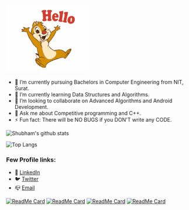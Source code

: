 ![Hello](https://github.com/shubham4756/shubham4756/blob/main/hello.gif)

- 🔭 I’m currently pursuing Bachelors in Computer Engineering from NIT, Surat.
- 🌱 I’m currently learning Data Structures and Algorithms.
- 👯 I’m looking to collaborate on Advanced Algorithms and Android Development. 
- 💬 Ask me about Competitive programming and C++.
- ⚡ Fun fact: There will be NO BUGS if you DON'T write any CODE.


![Shubham's github stats](https://github-readme-stats.vercel.app/api?username=shubham4756&count_private=true&show_icons=true&theme=cobalt)

![Top Langs](https://github-readme-stats.vercel.app/api/top-langs/?username=shubham4756&layout=compact&theme=cobalt&langs_count=6&hide=Ruby)


### Few Profile links:
- 📜 [LinkedIn](https://www.linkedin.com/in/shubham-shekhaliya-831363191/)
- 🐦 [Twitter](https://twitter.com/_shubham_19_?lang=en)
- 📪 [Email](mailto:shubhamshekhaliya191@gmail.com)


[![ReadMe Card](https://github-readme-stats.vercel.app/api/pin/?username=shubham4756&repo=Code&theme=cobalt)](https://github.com/shubham4756/Code)
[![ReadMe Card](https://github-readme-stats.vercel.app/api/pin/?username=shubham4756&repo=MyCart&theme=cobalt)](https://github.com/shubham4756/MyCart)
[![ReadMe Card](https://github-readme-stats.vercel.app/api/pin/?username=shubham4756&repo=Social-Media-Users-Database-Managment-System&theme=cobalt)](https://github.com/shubham4756/Social-Media-Users-Database-Managment-System)
[![ReadMe Card](https://github-readme-stats.vercel.app/api/pin/?username=shubham4756&repo=FYB&theme=cobalt)](https://github.com/shubham4756/FYB)
